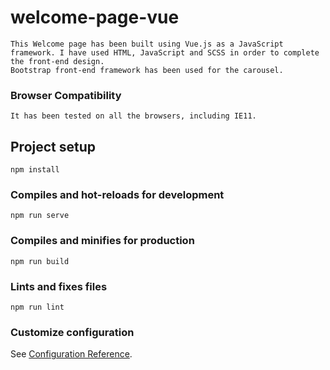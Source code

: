 # welcome-page-vue
```
This Welcome page has been built using Vue.js as a JavaScript framework. I have used HTML, JavaScript and SCSS in order to complete the front-end design.
Bootstrap front-end framework has been used for the carousel.
```
### Browser Compatibility
```
It has been tested on all the browsers, including IE11.
```
## Project setup
```
npm install
```

### Compiles and hot-reloads for development
```
npm run serve
```

### Compiles and minifies for production
```
npm run build
```

### Lints and fixes files
```
npm run lint
```

### Customize configuration
See [Configuration Reference](https://cli.vuejs.org/config/).
